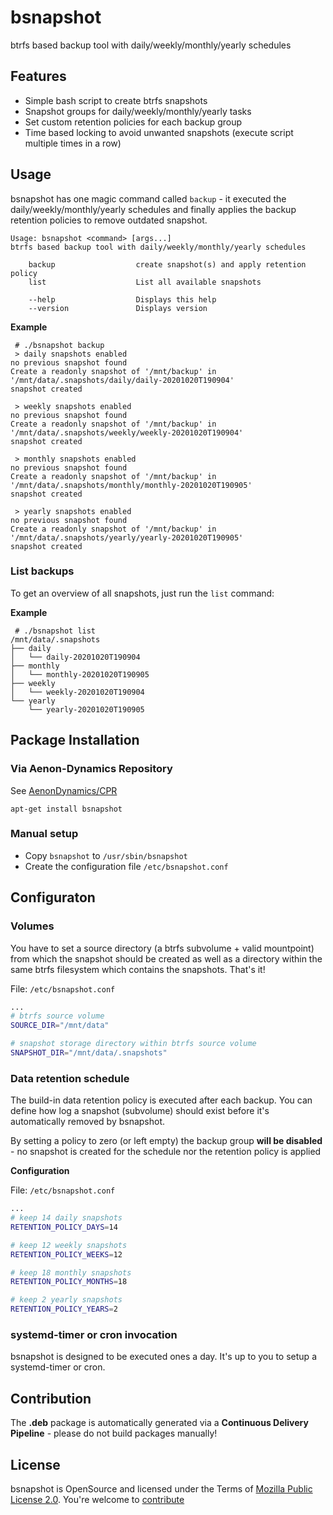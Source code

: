 bsnapshot
=============================

btrfs based backup tool with daily/weekly/monthly/yearly schedules 

## Features ##

* Simple bash script to create btrfs snapshots
* Snapshot groups for daily/weekly/monthly/yearly tasks
* Set custom retention policies for each backup group
* Time based locking to avoid unwanted snapshots (execute script multiple times in a row)

## Usage ##

bsnapshot has one magic command called `backup` - it executed the daily/weekly/monthly/yearly schedules and finally applies the backup retention policies to remove outdated snapshot.

```
Usage: bsnapshot <command> [args...]
btrfs based backup tool with daily/weekly/monthly/yearly schedules 
    
    backup                  create snapshot(s) and apply retention policy
    list                    List all available snapshots
    
    --help                  Displays this help
    --version               Displays version
```

**Example**

```
 # ./bsnapshot backup
 > daily snapshots enabled
no previous snapshot found
Create a readonly snapshot of '/mnt/backup' in '/mnt/data/.snapshots/daily/daily-20201020T190904'
snapshot created

 > weekly snapshots enabled
no previous snapshot found
Create a readonly snapshot of '/mnt/backup' in '/mnt/data/.snapshots/weekly/weekly-20201020T190904'
snapshot created

 > monthly snapshots enabled
no previous snapshot found
Create a readonly snapshot of '/mnt/backup' in '/mnt/data/.snapshots/monthly/monthly-20201020T190905'
snapshot created

 > yearly snapshots enabled
no previous snapshot found
Create a readonly snapshot of '/mnt/backup' in '/mnt/data/.snapshots/yearly/yearly-20201020T190905'
snapshot created

```

### List backups ###

To get an overview of all snapshots, just run the `list` command:

**Example**

```
 # ./bsnapshot list
/mnt/data/.snapshots
├── daily
│   └── daily-20201020T190904
├── monthly
│   └── monthly-20201020T190905
├── weekly
│   └── weekly-20201020T190904
└── yearly
    └── yearly-20201020T190905
```

## Package Installation ##

### Via Aenon-Dynamics Repository ###

See [AenonDynamics/CPR](https://github.com/AenonDynamics/CPR#debian-packages)

```
apt-get install bsnapshot
```

### Manual setup ###

* Copy `bsnapshot` to `/usr/sbin/bsnapshot`
* Create the configuration file `/etc/bsnapshot.conf`

## Configuraton ##

### Volumes ###

You have to set a source directory (a btrfs subvolume + valid mountpoint) from which the snapshot should be created as well as a directory within the same btrfs filesystem which contains the snapshots. That's it!

File: `/etc/bsnapshot.conf`

```bash
...
# btrfs source volume
SOURCE_DIR="/mnt/data"

# snapshot storage directory within btrfs source volume
SNAPSHOT_DIR="/mnt/data/.snapshots"

```
### Data retention schedule ###

The build-in data retention policy is executed after each backup. You can define how log a snapshot (subvolume) should exist before it's automatically removed by bsnapshot.

By setting a policy to zero (or left empty) the backup group **will be disabled** - no snapshot is created for the schedule nor the retention policy is applied


**Configuration**

File: `/etc/bsnapshot.conf`

```bash
...
# keep 14 daily snapshots
RETENTION_POLICY_DAYS=14

# keep 12 weekly snapshots
RETENTION_POLICY_WEEKS=12

# keep 18 monthly snapshots
RETENTION_POLICY_MONTHS=18

# keep 2 yearly snapshots
RETENTION_POLICY_YEARS=2
```

### systemd-timer or cron invocation ###

bsnapshot is designed to be executed ones a day. It's up to you to setup a systemd-timer or cron.

## Contribution ##

The **.deb** package is automatically generated via a **Continuous Delivery Pipeline** - please do not build packages manually!

## License ##
bsnapshot is OpenSource and licensed under the Terms of [Mozilla Public License 2.0](https://opensource.org/licenses/MPL-2.0). You're welcome to [contribute](docs/CONTRIBUTING.md)